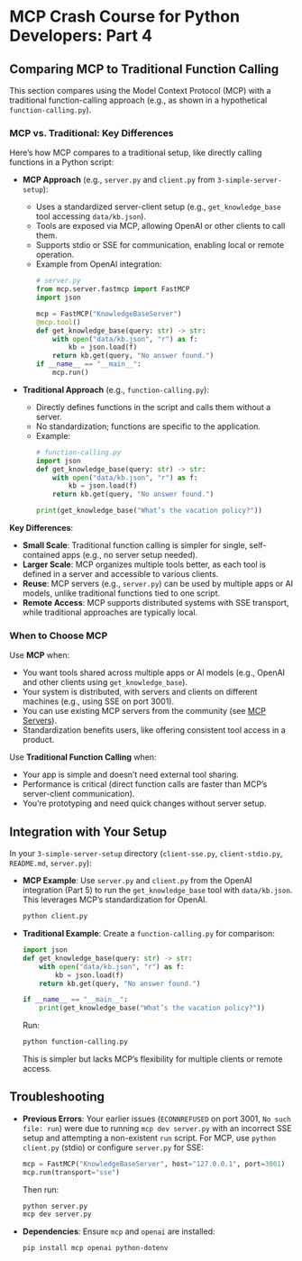 # MCP Crash Course for Python Developers: Part 4

## Comparing MCP to Traditional Function Calling

This section compares using the Model Context Protocol (MCP) with a traditional function-calling approach (e.g., as shown in a hypothetical `function-calling.py`).

### MCP vs. Traditional: Key Differences

Here’s how MCP compares to a traditional setup, like directly calling functions in a Python script:

- **MCP Approach** (e.g., `server.py` and `client.py` from `3-simple-server-setup`):
  - Uses a standardized server-client setup (e.g., `get_knowledge_base` tool accessing `data/kb.json`).
  - Tools are exposed via MCP, allowing OpenAI or other clients to call them.
  - Supports stdio or SSE for communication, enabling local or remote operation.
  - Example from OpenAI integration:
    ```python
    # server.py
    from mcp.server.fastmcp import FastMCP
    import json

    mcp = FastMCP("KnowledgeBaseServer")
    @mcp.tool()
    def get_knowledge_base(query: str) -> str:
        with open("data/kb.json", "r") as f:
            kb = json.load(f)
        return kb.get(query, "No answer found.")
    if __name__ == "__main__":
        mcp.run()
    ```

- **Traditional Approach** (e.g., `function-calling.py`):
  - Directly defines functions in the script and calls them without a server.
  - No standardization; functions are specific to the application.
  - Example:
    ```python
    # function-calling.py
    import json
    def get_knowledge_base(query: str) -> str:
        with open("data/kb.json", "r") as f:
            kb = json.load(f)
        return kb.get(query, "No answer found.")

    print(get_knowledge_base("What’s the vacation policy?"))
    ```

**Key Differences**:
- **Small Scale**: Traditional function calling is simpler for single, self-contained apps (e.g., no server setup needed).
- **Larger Scale**: MCP organizes multiple tools better, as each tool is defined in a server and accessible to various clients.
- **Reuse**: MCP servers (e.g., `server.py`) can be used by multiple apps or AI models, unlike traditional functions tied to one script.
- **Remote Access**: MCP supports distributed systems with SSE transport, while traditional approaches are typically local.

### When to Choose MCP

Use **MCP** when:
- You want tools shared across multiple apps or AI models (e.g., OpenAI and other clients using `get_knowledge_base`).
- Your system is distributed, with servers and clients on different machines (e.g., using SSE on port 3001).
- You can use existing MCP servers from the community (see [MCP Servers](https://github.com/modelcontextprotocol/servers)).
- Standardization benefits users, like offering consistent tool access in a product.

Use **Traditional Function Calling** when:
- Your app is simple and doesn’t need external tool sharing.
- Performance is critical (direct function calls are faster than MCP’s server-client communication).
- You’re prototyping and need quick changes without server setup.

## Integration with Your Setup

In your `3-simple-server-setup` directory (`client-sse.py`, `client-stdio.py`, `README.md`, `server.py`):
- **MCP Example**: Use `server.py` and `client.py` from the OpenAI integration (Part 5) to run the `get_knowledge_base` tool with `data/kb.json`. This leverages MCP’s standardization for OpenAI.
  ```bash
  python client.py
  ```
- **Traditional Example**: Create a `function-calling.py` for comparison:
  ```python
  import json
  def get_knowledge_base(query: str) -> str:
      with open("data/kb.json", "r") as f:
          kb = json.load(f)
      return kb.get(query, "No answer found.")

  if __name__ == "__main__":
      print(get_knowledge_base("What’s the vacation policy?"))
  ```
  Run:
  ```bash
  python function-calling.py
  ```
  This is simpler but lacks MCP’s flexibility for multiple clients or remote access.

## Troubleshooting
- **Previous Errors**: Your earlier issues (`ECONNREFUSED` on port 3001, `No such file: run`) were due to running `mcp dev server.py` with an incorrect SSE setup and attempting a non-existent `run` script. For MCP, use `python client.py` (stdio) or configure `server.py` for SSE:
  ```python
  mcp = FastMCP("KnowledgeBaseServer", host="127.0.0.1", port=3001)
  mcp.run(transport="sse")
  ```
  Then run:
  ```bash
  python server.py
  mcp dev server.py
  ```
- **Dependencies**: Ensure `mcp` and `openai` are installed:
  ```bash
  pip install mcp openai python-dotenv
  ```